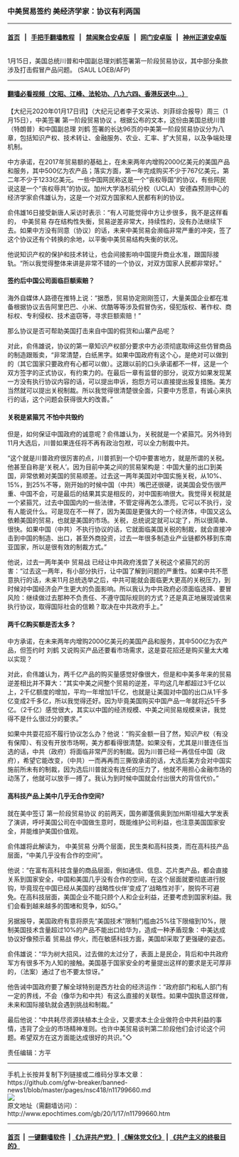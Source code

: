 ### 中美贸易签约 美经济学家：协议有利两国
------------------------

#### [首页](https://github.com/gfw-breaker/banned-news1/blob/master/README.md) &nbsp;&nbsp;|&nbsp;&nbsp; [手把手翻墙教程](https://github.com/gfw-breaker/guides/wiki) &nbsp;&nbsp;|&nbsp;&nbsp; [禁闻聚合安卓版](https://github.com/gfw-breaker/bn-android) &nbsp;&nbsp;|&nbsp;&nbsp; [网门安卓版](https://github.com/oGate2/oGate) &nbsp;&nbsp;|&nbsp;&nbsp; [神州正道安卓版](https://github.com/SzzdOgate/update) 



<div><img alt="" class="aligncenter wp-post-image" src="http://i.epochtimes.com/assets/uploads/2020/01/000_1NQ6BP-1-600x400.jpg"/>
<div class="red16 caption">
 <p>
  1月15日，美国总统川普和中国副总理刘鹤签署第一阶段贸易协议，其中部分条款涉及打击假冒产品问题。 (SAUL LOEB/AFP)
 </p>
</div>
</div><hr/>

#### [翻墙必看视频（文昭、江峰、法轮功、八九六四、香港反送中...）](http://167.172.214.107/home.html)

<div><p>
 【大纪元2020年01月17日讯】（大纪元记者李子文采访、刘菲综合报导）周三（1月15日），中美签署
 <ok href="http://www.epochtimes.com/gb/tag/%E7%AC%AC%E4%B8%80%E9%98%B6%E6%AE%B5%E8%B4%B8%E6%98%93%E5%8D%8F%E8%AE%AE.html">
  第一阶段贸易协议
 </ok>
 。根据公布的文本，这份由美国总统川普（特朗普）和中国副总理
 <ok href="http://www.epochtimes.com/gb/tag/%E5%88%98%E9%B9%A4.html">
  刘鹤
 </ok>
 签署的长达96页的中美第一阶段贸易协议分为八章，包括知识产权、技术转让、金融服务、农业、汇率、扩大贸易，以及争端处理机制。
</p>
<p>
 中方承诺，在2017年贸易额的基础上，在未来两年内增购2000亿美元的美国产品和服务，其中500亿为农产品；落实方面，第一年完成购买不少于767亿美元，第二年不少于1233亿美元。一些中国网民称这是一个“丧权辱国”的协议，有些网民说这是一个“丧权辱共”的协议。加州大学洛杉矶分校（UCLA）安德森预测中心的经济学家俞伟雄认为，这是一个对双方国家和人民都有利的协议。
</p>
<p>
 俞伟雄16日接受新唐人采访时表示：“有人可能觉得中方让步很多，我不是这样看的，
 <ok href="http://www.epochtimes.com/gb/tag/%E4%B8%AD%E7%BE%8E%E8%B4%B8%E6%98%93.html">
  中美贸易
 </ok>
 存在结构性失衡，贸易逆差非常大，持续性的，没有办法继续下去。如果中方没有同意（协议）的话，未来中美贸易会濒临非常严重的冲突，签了这个协议还有个转换的余地，以平衡中美贸易结构失衡的状况。
</p>
<p>
 他说知识产权的保护和技术转让，也会间接影响中国提升商业水准，跟国际接轨。“所以我觉得整体来讲是非常不错的一个协议，对双方国家人民都非常好。”
</p>
<h4>
 签约后中国公司面临巨额索赔？
</h4>
<p>
 海外自媒体人路德在推特上说：“据悉，贸易协定刚刚签订，大量美国企业都在准备根据协议去告阿里巴巴、小米、优酷等等涉及假冒伪劣，侵犯版权、著作权、商标权、专利侵权、技术盗窃等，寻求巨额索赔！”
</p>
<p>
 那么协议是否可帮助美国打击来自中国的假货和山寨产品呢？
</p>
<p>
 对此，俞伟雄说，协议的第一章知识产权部分要求中方必须彻底取缔这些仿冒商品的制造跟贩卖，“非常清楚，白纸黑字。如果中国政府有这个心，是绝对可以做到的（其它国家只要政府有心都可以做）。这跟以前的口头承诺都不一样，这是一个双方签字的正式协议，有约束力的。在最后一章有监督的部分，说双方如果发现某一方没有执行协议内容的话，可以提出申诉，抱怨方可以直接提出报复措施。美方当然就可以提出关税制裁。所以我觉得很清楚很全面，只要中方愿意，有诚心来执行的话，这个问题会获得很大的改善。”
</p>
<h4>
 关税是紧箍咒 不怕中共毁约
</h4>
<p>
 但是，如何保证中国政府的诚意呢？俞伟雄认为，关税就是一个紧箍咒。另外待到11月大选后，川普如果连任将不再有政治包袱，可以全力制裁中共。
</p>
<p>
 “这个就是川普政府很厉害的点，川普抓到一个切中要害地方，就是所谓的关税。他甚至自称是‘关税人’。因为目前中美之间的贸易架构是：中国大量的出口到美国，非常依赖对美国的贸易顺差。过去这一两年美国对中国实施关税，从10%、15%，到25%不等，刚开始的时候中国（中共）嘴巴还很硬，说美国会受伤很严重、中国不会，可是最后的结果其实是相反的，对中国影响很大。我觉得关税就是一个紧箍咒，过去中国国内的一些法律，不管定得再怎么漂亮，它可以不执行，没有人能说什么。可是现在不一样了，因为美国是更强大的一个经济体，中国又这么依赖美国的贸易，也就是美国的市场。关税，总统说定就可以定了，所以很简单、很快。如果中国（中共）不执行协议的话，它就面临美国关税的制裁，就会直接冲击到中国的制造、出口，甚至外商投资，过去一年很多制造业产业链都外移到东南亚国家，所以是很有效的制裁方式。”
</p>
<p>
 他说，过去一两年美中
 <ok href="http://www.epochtimes.com/gb/tag/%E8%B4%B8%E6%98%93%E6%88%98.html">
  贸易战
 </ok>
 已经让中共政府浅尝了关税这个紧箍咒的厉害：“过去这一两年，有小部分执行，让中国了解到问题的严重性。如果中共不愿意执行的话，未来11月总统选举之后，中共可能就会面临更大更高的关税压力，到时候对中国经济会产生更大的负面影响。所以我认为中共政府必须面临选择、要冒风险：继续做过去那种不负责任、不遵守国际规则的方式？还是真正地展现诚信来执行协议，取得国际社会的信赖？取决在中共政府手上。”
</p>
<h4>
 两千亿购买额是否太多？
</h4>
<p>
 中方承诺，在未来两年内增购2000亿美元的美国产品和服务，其中500亿为农产品，但签约时
 <ok href="http://www.epochtimes.com/gb/tag/%E5%88%98%E9%B9%A4.html">
  刘鹤
 </ok>
 又说购买产品还要看市场需求，这是耍花招还是购买量太大难以实现？
</p>
<p>
 对此，俞伟雄认为，两千亿产品的购买量感觉好像很大，但是和中美多年来的贸易逆差相比并不算大：“其实中美之间整个贸易的逆差，平均这几年都超过3千亿以上，2千亿额度的增加，平均一年增加1千亿，也就是让美国对中国的出口从1千多亿变成2千多亿，所以我觉得还好。因为毕竟美国购买中国产品一年就将近5千多亿。（2千亿）感觉很大，其实以中国的经济规模、中美之间贸易规模来讲，我觉得不是什么很过分的要求。”
</p>
<p>
 如果中共耍花招不履行协议怎么办？他说：“购买金额一目了然，知识产权（有没有保障）、有没有开放市场啊，美方都看得很清楚。如果没有，尤其是川普连任当选的话，中共（政府）将面临非常严厉的制裁。因为川普已经一再信任中国（政府），希望它能改变，（中共）一而再再而三撕毁承诺的话，大选后美方会对中国实施前所未有的制裁，因为选后川普就没有连任的压力了，他就不用担心金融市场的动荡了，他就可以放手一搏了。我认为到时候中国就会付出很大的背信代价。”
</p>
<h4>
 高科技产品上美中几乎无合作空间?
</h4>
<p>
 就在美中签订
 <ok href="http://www.epochtimes.com/gb/tag/%E7%AC%AC%E4%B8%80%E9%98%B6%E6%AE%B5%E8%B4%B8%E6%98%93%E5%8D%8F%E8%AE%AE.html">
  第一阶段贸易协议
 </ok>
 的前两天，国务卿蓬佩奥到加州斯坦福大学发表了演讲，呼吁美国公司在中国做生意时，既能维护公司利益，也注意美国国家安全，并能维护美国价值观。
</p>
<p>
 俞伟雄将此解读为，
 <ok href="http://www.epochtimes.com/gb/tag/%E4%B8%AD%E7%BE%8E%E8%B4%B8%E6%98%93.html">
  中美贸易
 </ok>
 分两个层面，民生类和高科技类，而在高科技产品层面，“中美几乎没有合作的空间”。
</p>
<p>
 他说：“在富有高科技含量的商品层面，例如通信、信息、芯片类产品，都会直接关系到国家安全，中国和美国几乎没有合作的空间，在这个层面就要彻底进行脱钩，毕竟现在中国已经从美国的‘战略性伙伴’变成了‘战略性对手’，脱钩不可避免。在高科技层面，美国企业不能只顾个人和企业利益，还要考虑到国家利益。我们会看到越来越多的围堵和竞争，如5G。”
</p>
<p>
 另据报导，美国政府有意将原先“美国技术”限制门槛由25%往下限缩到10%，限制美国技术含量超过10%的产品不能出口给华为，造成一种矛盾现象：中美达成协议好像预示着
 <ok href="http://www.epochtimes.com/gb/tag/%E8%B4%B8%E6%98%93%E6%88%98.html">
  贸易战
 </ok>
 停火，而在敏感科技方面，美国却采取了更强硬的姿态。
</p>
<p>
 俞伟雄说：“华为树大招风，过去做的太过分了，表面上是民企，背后和中共政府军方有很多不为人知的接触。美国基于国家安全的考量提出这样的要求是无可厚非的，（法案）通过了也不要太惊讶。”
</p>
<p>
 他告诫中国政府要了解全球特别是西方社会的经济运作：“政府部门和私人部门有一定的界线，不会（像华为和中共）有这么直接的关联性。如果中国执意这样做，未来和国际接轨就会遇到挑战和制裁。”
</p>
<p>
 最后他说：“中共耗尽资源扶植本土企业，又要求本土企业做符合中共利益的事情，违背了企业的市场精神准则。也许中美贸易谈判第二阶段他们会讨论这个问题。希望双方在这方面能达成很好的共识。”◇
</p>
<p>
 责任编辑：方平
</p>
</div>
<hr/>
手机上长按并复制下列链接或二维码分享本文章：<br/>
https://github.com/gfw-breaker/banned-news1/blob/master/pages/nsc418/n11799660.md <br/>
<a href='https://github.com/gfw-breaker/banned-news1/blob/master/pages/nsc418/n11799660.md'><img src='https://github.com/gfw-breaker/banned-news1/blob/master/pages/nsc418/n11799660.md.png'/></a> <br/>
原文地址（需翻墙访问）：http://www.epochtimes.com/gb/20/1/17/n11799660.htm


------------------------
#### [首页](https://github.com/gfw-breaker/banned-news1/blob/master/README.md) &nbsp;|&nbsp; [一键翻墙软件](https://github.com/gfw-breaker/nogfw/blob/master/README.md) &nbsp;| [《九评共产党》](https://github.com/gfw-breaker/9ping.md/blob/master/README.md#九评之一评共产党是什么) | [《解体党文化》](https://github.com/gfw-breaker/jtdwh.md/blob/master/README.md) | [《共产主义的终极目的》](https://github.com/gfw-breaker/gczydzjmd.md/blob/master/README.md)


<img src='http://gfw-breaker.win/banned-news/pages/nsc418/n11799660.md' width='0px' height='0px'/>